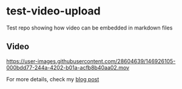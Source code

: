 # test-video-upload

Test repo showing how video can be embedded in markdown files

## Video

https://user-images.githubusercontent.com/28604639/146926105-000bdd77-244a-4202-b01a-acfb8b40aa02.mov


For more details, check my [blog post](https://sbulav.github.io/til/til-adding-video-to-github-markdown/)
